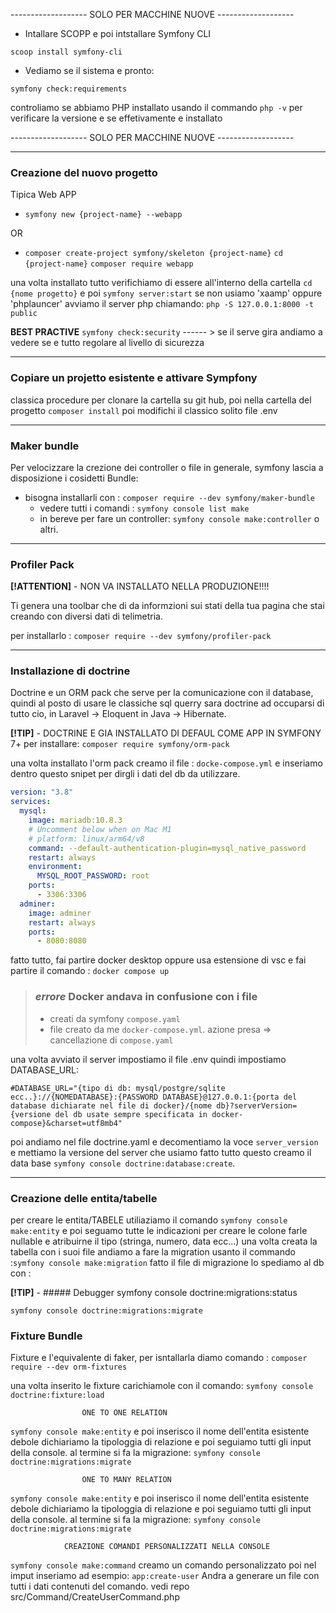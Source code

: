 -------------------   SOLO PER MACCHINE NUOVE   ------------------- 
- Intallare SCOPP e poi intstallare Symfony CLI

`scoop install symfony-cli`

- Vediamo se il sistema e pronto:
 
`symfony check:requirements`

controliamo se abbiamo PHP installato usando il commando `php -v` per verificare la versione e se effetivamente e installato

-------------------   SOLO PER MACCHINE NUOVE   -------------------  

********

### Creazione del nuovo progetto

Tipica Web APP
- `symfony new {project-name} --webapp`

OR

-   `composer create-project symfony/skeleton {project-name}`
    `cd {project-name}`
    `composer require webapp`

una volta installato tutto verifichiamo di essere all'interno della cartella `cd {nome progetto}` e poi  `symfony server:start` se non usiamo 'xaamp' oppure 'phplauncer' avviamo il server php chiamando: `php -S 127.0.0.1:8000 -t public`


**BEST PRACTIVE**
`symfony check:security` ------ >  se il serve gira andiamo a vedere se e tutto regolare al livello di sicurezza

*********

### Copiare un projetto esistente e attivare Sympfony

classica procedure per clonare la cartella su git hub, poi nella cartella del progetto `composer install` poi modifichi il classico solito file .env 

*********

### Maker bundle

Per velocizzare la crezione dei controller o file in generale, symfony lascia a disposizione i cosidetti Bundle:

- bisogna installarli con : `composer require --dev symfony/maker-bundle`
    - vedere tutti i comandi : `symfony console list make`
    - in bereve per fare un controller: `symfony console make:controller` o altri.


*******

### Profiler Pack
**[!ATTENTION]** - NON VA INSTALLATO NELLA PRODUZIONE!!!!

Ti genera una toolbar che di da informzioni sui stati della tua pagina che stai creando con diversi dati di telimetria.

per installarlo : `composer require --dev symfony/profiler-pack`

*******

### Installazione di doctrine

Doctrine e un ORM pack che serve per la comunicazione con il database, quindi al posto di usare le classiche sql querry sara doctrine ad occuparsi di tutto cio, in Laravel -> Eloquent in Java -> Hibernate.

**[!TIP]** - DOCTRINE E GIA INSTALLATO DI DEFAUL COME APP IN SYMFONY 7+ 
per installare: `composer require symfony/orm-pack`

una volta installato l'orm pack creamo il file : `docke-compose.yml` e inseriamo dentro questo snipet per dirgli i dati del db da utilizzare.

```yaml
version: "3.8"
services:
  mysql:
    image: mariadb:10.8.3
    # Uncomment below when on Mac M1
    # platform: linux/arm64/v8
    command: --default-authentication-plugin=mysql_native_password
    restart: always
    environment:
      MYSQL_ROOT_PASSWORD: root
    ports:
      - 3306:3306
  adminer:
    image: adminer
    restart: always
    ports:
      - 8080:8080
```

fatto tutto, fai partire docker desktop oppure usa estensione di vsc e fai partire il comando :
`docker compose up`

> ### *errore* Docker andava in confusione con i file 
> - creati da symfony `compose.yaml`
> - file creato da me `docker-compose.yml`. 
> azione presa => cancellazione di `compose.yaml`

una volta avviato il server impostiamo il file .env quindi impostiamo DATABASE_URL: 
```
#DATABASE_URL="{tipo di db: mysql/postgre/sqlite ecc..}://{NOMEDATABASE}:{PASSWORD DATABASE}@127.0.0.1:{porta del database dichiarate nel file di docker}/{nome db}?serverVersion={versione del db usate sempre specificata in docker-compose}&charset=utf8mb4"
```
poi andiamo nel file doctrine.yaml e decomentiamo la voce `server_version` e mettiamo la versione del server che usiamo fatto tutto questo creamo il data base
`symfony console doctrine:database:create`.

******

### Creazione delle entita/tabelle

per creare le entita/TABELE utiliaziamo il comando `symfony console make:entity`
e poi seguamo tutte le indicazioni per creare le colone farle nullable e atribuirne il tipo (stringa, numero, data ecc...)
una volta creata la tabella con i suoi file andiamo a fare la migration usanto il commando :`symfony console make:migration`
fatto il file di migrazione lo spediamo al db con :

**[!TIP]** - ##### Debugger
symfony console doctrine:migrations:status


`symfony console doctrine:migrations:migrate`

### Fixture Bundle
Fixture e l'equivalente di faker, per isntallarla diamo comando :
`composer require --dev orm-fixtures`

una volta inserito le fixture carichiamole con il comando:
`symfony console doctrine:fixture:load`
					
					ONE TO ONE RELATION

`symfony console make:entity`
e poi inserisco il nome dell'entita esistente debole
dichiariamo la tipologgia di relazione e poi seguiamo tutti gli input della console.
al termine si fa la migrazione:
`symfony console doctrine:migrations:migrate`


					ONE TO MANY RELATION

`symfony console make:entity`
e poi inserisco il nome dell'entita esistente debole
dichiariamo la tipologgia di relazione e poi seguiamo tutti gli input della console.
al termine si fa la migrazione:
`symfony console doctrine:migrations:migrate`


				CREAZIONE COMANDI PERSONALIZZATI NELLA CONSOLE

`symfony console make:command`
creamo un comando personalizzato poi nel imput inseriamo ad esempio:
`app:create-user`
Andra a generare un file con tutti i dati contenuti del comando.
vedi repo src/Command/CreateUserCommand.php



















